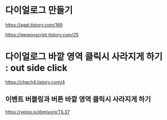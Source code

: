 # 다이얼로그 만들기

https://agal.tistory.com/169

https://jeewonscript.tistory.com/25

# 다이얼로그 바깥 영역 클릭시 사라지게 하기 : out side click

https://chach4.tistory.com/4

## 이벤트 버블링과 버튼 바깥 영역 클릭시 사라지게 하기
https://velog.io/@miyoni/TIL37
